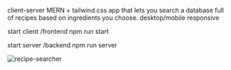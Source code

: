 client-server MERN + tailwind.css app that lets you search a database full of recipes based on ingredients you choose. desktop/mobile responsive

start client
/frontend
npm run start

start server
/backend
npm run server

![recipe-searcher](https://user-images.githubusercontent.com/60938716/179494935-9051dae7-45fa-481b-9d7f-e559737c1f08.png)
